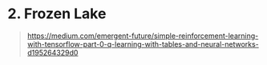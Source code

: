 # 2. Frozen Lake

> https://medium.com/emergent-future/simple-reinforcement-learning-with-tensorflow-part-0-q-learning-with-tables-and-neural-networks-d195264329d0





